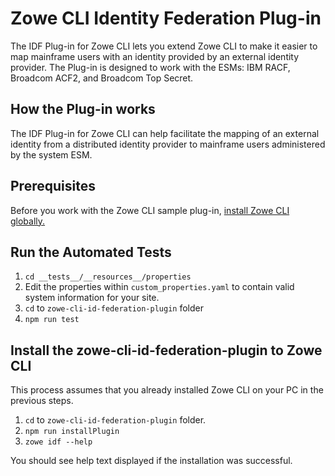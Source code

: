 # Zowe CLI Identity Federation Plug-in

The IDF Plug-in for Zowe CLI lets you extend Zowe CLI to make it easier to map mainframe users with an identity provided by an external identity provider.
The Plug-in is designed to work with the ESMs: IBM RACF, Broadcom ACF2, and Broadcom Top Secret.

## How the Plug-in works

The IDF Plug-in for Zowe CLI can help facilitate the mapping of an external identity from a distributed identity provider to mainframe users administered by the system ESM.

## Prerequisites

Before you work with the Zowe CLI sample plug-in, [install Zowe CLI globally.](https://docs.zowe.org/active-development/user-guide/cli-installcli.html)

## Run the Automated Tests

1. `cd __tests__/__resources__/properties`
2. Edit the properties within `custom_properties.yaml` to contain valid system information for your site.
3. `cd` to `zowe-cli-id-federation-plugin` folder
4. `npm run test`

## Install the zowe-cli-id-federation-plugin to Zowe CLI

This process assumes that you already installed Zowe CLI on your PC in the previous steps.

1. `cd` to `zowe-cli-id-federation-plugin` folder.
2. `npm run installPlugin`
3. `zowe idf --help`

You should see help text displayed if the installation was successful.
